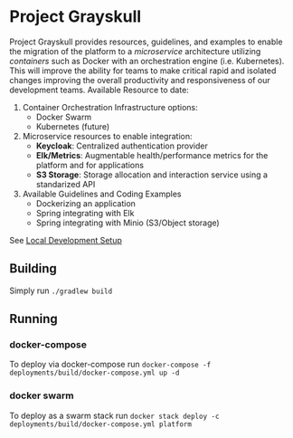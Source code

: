 # Project Grayskull

Project Grayskull provides resources, guidelines, and examples to enable the migration of the platform to a *microservice* architecture utilizing *containers* such as Docker with an orchestration engine (i.e. Kubernetes). This will improve the ability for teams to make critical rapid and isolated changes improving the overall productivity and responsiveness of our development teams.
Available Resource to date:
1. Container Orchestration Infrastructure options:
    - Docker Swarm
    - Kubernetes (future) 
2. Microservice resources to enable integration:
    - **Keycloak**: Centralized authentication provider
    - **Elk/Metrics**: Augmentable health/performance metrics for the platform and for applications
    - **S3 Storage**: Storage allocation and interaction service using a standarized API 
3. Available Guidelines and Coding Examples
    - Dockerizing an application
    - Spring integrating with Elk
    - Spring integrating with Minio (S3/Object storage)

See [Local Development Setup](docs/local-development-setup.md)

## Building

Simply run `./gradlew build`

## Running

### docker-compose

To deploy via docker-compose run `docker-compose -f deployments/build/docker-compose.yml up -d`

### docker swarm

To deploy as a swarm stack run `docker stack deploy -c deployments/build/docker-compose.yml platform`
